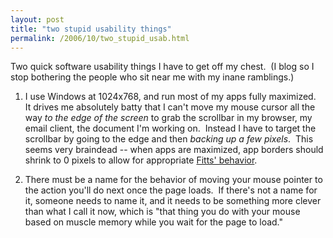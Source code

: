 ```yaml
---
layout: post
title: "two stupid usability things"
permalink: /2006/10/two_stupid_usab.html
---
```


Two quick software usability things I have to get off my chest.  (I blog so I stop bothering the people who sit near me with my inane ramblings.)

1.  I use Windows at 1024x768, and run most of my apps fully maximized.  It drives me absolutely batty that I can't move my mouse cursor all the way _to the edge of the screen_ to grab the scrollbar in my browser, my email client, the document I'm working on.  Instead I have to target the scrollbar by going to the edge and then _backing up a few pixels_.  This seems very braindead -- when apps are maximized, app borders should shrink to 0 pixels to allow for appropriate [Fitts' behavior](http://en.wikipedia.org/wiki/Fitts'_law).

2.  There must be a name for the behavior of moving your mouse pointer to the action you'll do next once the page loads.  If there's not a name for it, someone needs to name it, and it needs to be something more clever than what I call it now, which is "that thing you do with your mouse based on muscle memory while you wait for the page to load."